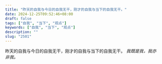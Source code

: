 ```yaml
---
title: "昨天的自我与今日的自我无干，刚才的自我与当下的自我无干。"
date: 2024-12-25T09:52:46+08:00
draft: false
tags: ["自我", "当下", "观点"]
keywords: ["自我", "当下", "观点"]
description: ""
slug: "2501"
---
```


昨天的自我与今日的自我无干，刚才的自我与当下的自我无干。 *我既是我，我亦非我。*